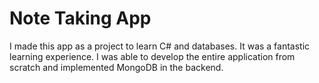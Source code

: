 # Note Taking App
I made this app as a project to learn C# and databases. It was a fantastic learning experience. I was able to develop the entire application from scratch and implemented MongoDB in the backend. 
